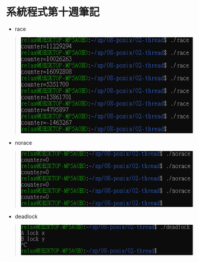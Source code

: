 # 系統程式第十週筆記
* race
> ![picture](https://github.com/ZKX-0326/sp109b/blob/main/note/picture/%E8%9E%A2%E5%B9%95%E6%93%B7%E5%8F%96%E7%95%AB%E9%9D%A2%202021-06-03%20215608.png)
* norace
> ![picture](https://github.com/ZKX-0326/sp109b/blob/main/note/picture/%E8%9E%A2%E5%B9%95%E6%93%B7%E5%8F%96%E7%95%AB%E9%9D%A2%202021-06-03%20215753.png)
* deadlock
> ![picture](https://github.com/ZKX-0326/sp109b/blob/main/note/picture/%E8%9E%A2%E5%B9%95%E6%93%B7%E5%8F%96%E7%95%AB%E9%9D%A2%202021-06-03%20220407.png)